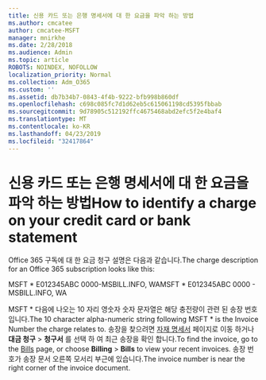 ```yaml
---
title: 신용 카드 또는 은행 명세서에 대 한 요금을 파악 하는 방법
ms.author: cmcatee
author: cmcatee-MSFT
manager: mnirkhe
ms.date: 2/28/2018
ms.audience: Admin
ms.topic: article
ROBOTS: NOINDEX, NOFOLLOW
localization_priority: Normal
ms.collection: Adm_O365
ms.custom: ''
ms.assetid: db7b34b7-0843-4f4b-9222-bfb998b860df
ms.openlocfilehash: c698c085fc7d1d62eb5c615061198cd5395fbbab
ms.sourcegitcommit: 9d78905c512192ffc4675468abd2efc5f2e4baf4
ms.translationtype: MT
ms.contentlocale: ko-KR
ms.lasthandoff: 04/23/2019
ms.locfileid: "32417864"
---
```

# <a name="how-to-identify-a-charge-on-your-credit-card-or-bank-statement"></a><span data-ttu-id="ea3ef-102">신용 카드 또는 은행 명세서에 대 한 요금을 파악 하는 방법</span><span class="sxs-lookup"><span data-stu-id="ea3ef-102">How to identify a charge on your credit card or bank statement</span></span>

<span data-ttu-id="ea3ef-103">Office 365 구독에 대 한 요금 청구 설명은 다음과 같습니다.</span><span class="sxs-lookup"><span data-stu-id="ea3ef-103">The charge description for an Office 365 subscription looks like this:</span></span>
  
<span data-ttu-id="ea3ef-104">MSFT \* E012345ABC 0000-MSBILL.INFO, WA</span><span class="sxs-lookup"><span data-stu-id="ea3ef-104">MSFT \* E012345ABC 0000 - MSBILL.INFO, WA</span></span>
  
<span data-ttu-id="ea3ef-105">MSFT \* 다음에 나오는 10 자리 영숫자 숫자 문자열은 해당 충전량이 관련 된 송장 번호입니다.</span><span class="sxs-lookup"><span data-stu-id="ea3ef-105">The 10 character alpha-numeric string following MSFT \* is the Invoice Number the charge relates to.</span></span> <span data-ttu-id="ea3ef-106">송장을 찾으려면 [자재 명세서](https://go.microsoft.com/fwlink/p/?linkid=848039) 페이지로 이동 하거나 **대금 청구** \> **청구서** 를 선택 하 여 최근 송장을 확인 합니다.</span><span class="sxs-lookup"><span data-stu-id="ea3ef-106">To find the invoice, go to the [Bills](https://go.microsoft.com/fwlink/p/?linkid=848039) page, or choose **Billing** \> **Bills** to view your recent invoices.</span></span> <span data-ttu-id="ea3ef-107">송장 번호가 송장 문서 오른쪽 모서리 부근에 있습니다.</span><span class="sxs-lookup"><span data-stu-id="ea3ef-107">The invoice number is near the right corner of the invoice document.</span></span> 
  

